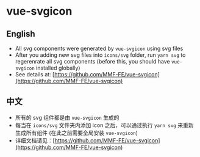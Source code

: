 # vue-svgicon

## English

* All svg components were generated by `vue-svgicon` using svg files
* After you adding new svg files into `icons/svg` folder, run `yarn svg` to regerenrate all svg components (before this, you should have `vue-svgicon` installed globally)
* See details at: [https://github.com/MMF-FE/vue-svgicon](https://github.com/MMF-FE/vue-svgicon)

## 中文

* 所有的 svg 组件都是由 `vue-svgicon` 生成的
* 每当在 `icons/svg` 文件夹内添加 icon 之后，可以通过执行 `yarn svg` 来重新生成所有组件 (在此之前需要全局安装 `vue-svgicon`)
* 详细文档请见：[https://github.com/MMF-FE/vue-svgicon](https://github.com/MMF-FE/vue-svgicon)
